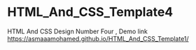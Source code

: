 # HTML_And_CSS_Template4
HTML And CSS Design Number Four , Demo link https://asmaaamohamed.github.io/HTML_And_CSS_Template1/
